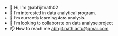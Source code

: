 - 👋 Hi, I’m @abhijitnath02
- 👀 I’m interested in data analytical program.
- 🌱 I’m currently learning data analysis.
- 💞️ I’m looking to collaborate on data analyse project
- 📫 How to reach me abhijit.nath.adtu@gmail.com

<!---
abhijitnath02/abhijitnath02 is a ✨ special ✨ repository because its `README.md` (this file) appears on your GitHub profile.
You can click the Preview link to take a look at your changes.
--->

